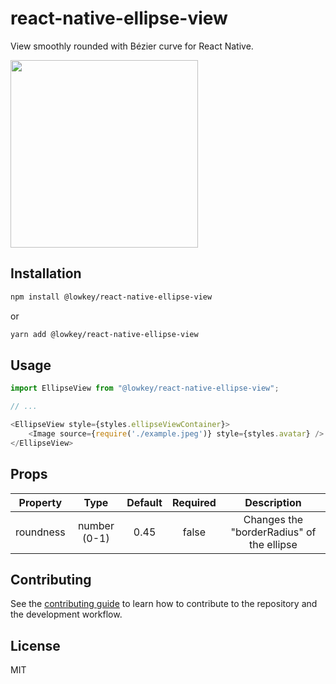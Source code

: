 # react-native-ellipse-view

View smoothly rounded with Bézier curve for React Native.

<img src="https://user-images.githubusercontent.com/20337903/114556770-b4978b00-9c71-11eb-8a4b-27ffd82c4243.png" width="300">

## Installation

```sh
npm install @lowkey/react-native-ellipse-view
```
or
```sh
yarn add @lowkey/react-native-ellipse-view
```

## Usage

```js
import EllipseView from "@lowkey/react-native-ellipse-view";

// ...

<EllipseView style={styles.ellipseViewContainer}>
    <Image source={require('./example.jpeg')} style={styles.avatar} />
</EllipseView>

```

## Props

| Property  | Type | Default | Required | Description |
| ------------- |:-------------:|:-------------:|:-------------:|:-------------:|
| roundness      | number (0-1)     |  0.45      | false      | Changes the "borderRadius" of the ellipse |

## Contributing

See the [contributing guide](CONTRIBUTING.md) to learn how to contribute to the repository and the development workflow.

## License

MIT